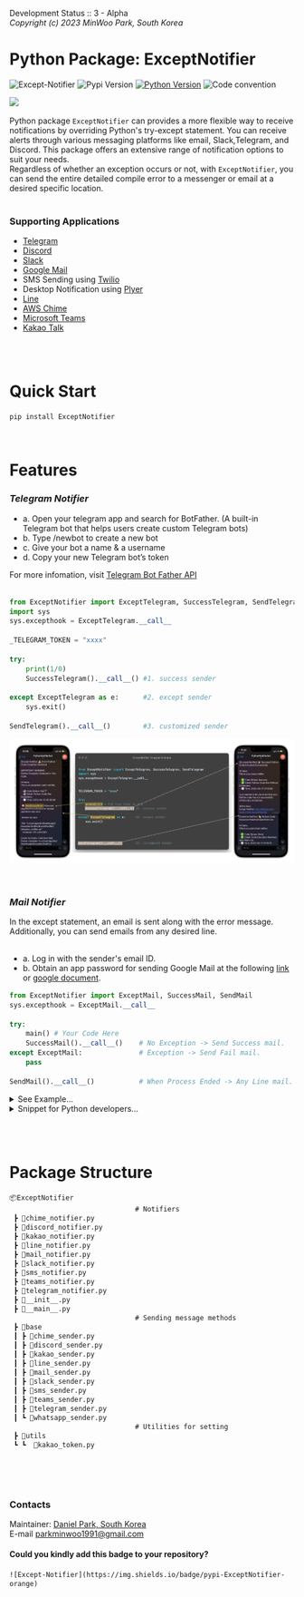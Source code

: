 Development Status :: 3 - Alpha <br>
*Copyright (c) 2023 MinWoo Park, South Korea*
<br>

# Python Package: ExceptNotifier
![Except-Notifier](https://img.shields.io/badge/pypi-ExceptNotifier-orange)
![Pypi Version](https://img.shields.io/pypi/v/ExceptNotifier.svg)
[![Python Version](https://img.shields.io/badge/python-3.6%2C3.7%2C3.8-black.svg)](code_of_conduct.md)
![Code convention](https://img.shields.io/badge/code%20convention-pep8-black)



![](https://github.com/dsdanielpark/ExceptNotifier/blob/main/assets/imgs/main2.png)




Python package `ExceptNotifier` can provides a more flexible way to receive notifications by overriding Python's try-except statement. You can receive alerts through various messaging platforms like email, Slack,Telegram, and Discord. This package offers an extensive range of notification options to suit your needs. 
<br>
Regardless of whether an exception occurs or not, with `ExceptNotifier`, you can send the entire detailed compile error to a messenger or email at a desired specific location. 
<br><br>

### Supporting Applications
- [Telegram](https://telegram.org/)
- [Discord](https://discord.com/)
- [Slack](https://slack.com/)
- [Google Mail](https://mail.google.com/)
- SMS Sending using [Twilio](https://www.twilio.com/en-us)
- Desktop Notification using [Plyer](https://github.com/kivy/plyer)
- [Line](https://line.me/en/)
- [AWS Chime](https://aws.amazon.com/ko/chime/download-chime/)
- [Microsoft Teams](https://www.microsoft.com/en/microsoft-teams/download-app)
- [Kakao Talk](https://www.kakaocorp.com/page/service/service/KakaoTalk?lang=en)


<br><br>

# Quick Start
```
pip install ExceptNotifier
```


<br>

# Features
### *Telegram Notifier*

- a. Open your telegram app and search for BotFather. (A built-in Telegram bot that helps users create custom Telegram bots) <br>
- b. Type /newbot to create a new bot <br>
- c. Give your bot a name & a username <br>
- d. Copy your new Telegram bot’s token <br>

For more infomation, visit [Telegram Bot Father API](https://core.telegram.org/bots/api)
<br><br>

 
```python
from ExceptNotifier import ExceptTelegram, SuccessTelegram, SendTelegram
import sys
sys.excepthook = ExceptTelegram.__call__

_TELEGRAM_TOKEN = "xxxx"

try:
    print(1/0)  
    SuccessTelegram().__call__() #1. success sender          

except ExceptTelegram as e:      #2. except sender            
    sys.exit()

SendTelegram().__call__()        #3. customized sender     
```

![](https://github.com/dsdanielpark/ExceptNotifier/blob/main/assets/imgs/fig44.png)

<br>

### *Mail Notifier*
In the except statement, an email is sent along with the error message. Additionally, you can send emails from any desired line. <br><br>
- a. Log in with the sender's email ID. <br>
- b. Obtain an app password for sending Google Mail at the following [link](https://myaccount.google.com/u/3/apppasswords?utm_source=google-account&utm_medium=myaccountsecurity&utm_campaign=tsv-settings&rapt=AEjHL4N2bMRWO46VaMp_jP06zQK14BWNPv66l2o59iJ99CkO8BjYnmoRUe9dtSchkkbubHZMUhevkAnwVJRHb9ygO3afispNlw) or [google document](https://support.google.com/accounts/answer/185833?hl=en). 

```python
from ExceptNotifier import ExceptMail, SuccessMail, SendMail
sys.excepthook = ExceptMail.__call__

try:
    main() # Your Code Here
    SuccessMail().__call__()    # No Exception -> Send Success mail.
except ExceptMail:              # Exception -> Send Fail mail.
    pass

SendMail().__call__()           # When Process Ended -> Any Line mail.
```

<details>
<summary> See Example...</summary>

```python
import sys
from ExceptNotifier import ExceptMail, SuccessMail, SendMail

# 01. Set variable
_gmail_receiver = 'xxxxx@gmail.com'
_gmail_sender = 'xxxxx@gmail.com'
_gmail_app_password_of_sender = 'xxxxx'

sys.excepthook = ExceptMail.__call__

try:
    # 02.Locate your code
    print(1/0)   
    SuccessMail().__call__()   # Success Mail

except ExceptMail as e:        # Exception Mail       
    sys.exit()
    print(e)

SendMail().__call__()          # Put Any Line: Sending mail
```
</details>

<details>
<summary> Snippet for Python developers...</summary>

```python
import sys
from ExceptNotifier import ExceptMail, SuccessMail, SendMail

global _gmail_receiver, _gmail_sender, _gmail_app_password_of_sender
_gmail_receiver = 'xxxxxxx@gmail.com'
_gmail_sender = 'yyyyyy@gmail.com'
_gmail_app_password_of_sender = 'zzzzzz'
sys.excepthook = ExceptMail.__call__

try:
    'your code'
    SuccessMail().__call__()
except ExceptMail:
    pass

SendMail().__call__() 
```
</details>



<br><br>

# Package Structure

```
📦ExceptNotifier
                               # Notifiers
 ┣ 📜chime_notifier.py
 ┣ 📜discord_notifier.py
 ┣ 📜kakao_notifier.py
 ┣ 📜line_notifier.py
 ┣ 📜mail_notifier.py
 ┣ 📜slack_notifier.py
 ┣ 📜sms_notifier.py
 ┣ 📜teams_notifier.py
 ┣ 📜telegram_notifier.py
 ┣ 📜__init__.py
 ┣ 📜__main__.py
                               # Sending message methods
 ┣ 📂base
 ┃ ┣ 📜chime_sender.py
 ┃ ┣ 📜discord_sender.py
 ┃ ┣ 📜kakao_sender.py
 ┃ ┣ 📜line_sender.py
 ┃ ┣ 📜mail_sender.py
 ┃ ┣ 📜slack_sender.py
 ┃ ┣ 📜sms_sender.py
 ┃ ┣ 📜teams_sender.py
 ┃ ┣ 📜telegram_sender.py
 ┃ ┗ 📜whatsapp_sender.py
                               # Utilities for setting
 ┣ 📂utils
 ┗ ┗  📜kakao_token.py
```


<br><br><br>
### Contacts
Maintainer: [Daniel Park, South Korea](https://github.com/DSDanielPark) <br>
E-mail parkminwoo1991@gmail.com
<br>
  
#### Could you kindly add this badge to your repository?
  ```
![Except-Notifier](https://img.shields.io/badge/pypi-ExceptNotifier-orange)
  ```


